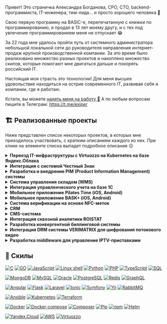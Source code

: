 Привет! Это страничка Александра Богданова, CPO, CTO, backend-программиста, IT-инженера, тим-лида... и просто хорошего человека 🤗

Свою первую программу на BASIC-е, перепечатанную с книжки по программированию, я продал в 13 лет моему другу, и с тех под увлечение программированием меня не отпускает 😂

За 22 года мне удалось пройти путь от системного администратора небольшой локальной сети до руководителя направления интернет-продаж крупной производственной компании. За это время было реализовано множество разных проектов и накоплено множество скилов, которые помогают мне двигаться дальше и покорять российский IT. 

Настоящая моя страсть это технологии! Для меня высшее удовольствие находиться на острие современного IT, развивая себя и компании, где я работаю. 

Кстати, вы можете [нанять меня на работу 🤩](https://career.habr.com/exiper)
А по любым вопросам пишите в Телеграм: https://t.me/exiper

## 🏗️ Реализованные проекты

Ниже представлен список некоторых проектов, в которых мне приходилось участвовать, с кратким описанием каждого из них. При клике на элементе списка выпадет подробное описание 😉

<details>
<summary><strong>Переезд IT-инфраструктуры с Virtuozzo на Kubernetes на базе Яндекс.Облака</strong></summary>
<br />
<img src="assets/virtuozzo-to-yc.png" alt=""/>
<br />
🧐 <b>Кейс:</b> В процессе развития наших e-commerce сервисов мы заметили, что всё чаще отвлекаемся на проблемы, связанные с обеспечением мониторинга, доступности и надежности работы наших сервисов. То где-то кончатся ресурсы, то ляжет целый хост-сервер с кучей виртуалок "на борту". И хотя у нас были наработки по холодной и горячей замене, а также налажен процесс восстановления из бекапов, всё-таки хотелось тратить еще меньше времени на то, чтобы заниматься любимым делом - создавать любимые сервисы. Поэтому мы начали искать более гламурное решение. <br /><br />
❔ <b>Проблема:</b> Рассмотрев разные варианты (а среди них были: другое решение по виртуализации, приватное и публичное облако) мы остановились на варианте переезда в Яндекс.Облако. Причины, которые побудили нас это сделать:
<ul>
	<li>Серьезный крупный провайдер, который завтра не закроется</li>
	<li>Выполнение требования к лоализации данных</li>
	<li>По предварительным подсчетам стоимость выходила меньше (хотя здесь мы обманулись</li>
	<li>Встроенный по-умолчанию мониторинг и бекапы</li>
	<li>Решение проблем с доступностью благодаря наличию Managed Kubernetes</li>
	<li>Большое количество интересных сервисов, которые мы могли бы использовать в процессе развития наших сервисов</li>
</ul>
Выбрав решение, мы стали делать план переноса с текущей инфраструктуры в облако. По предварительным прикидкам выходило, что перенести предстояло порядка 130 сервисов, и переносить их в том виде, в каком они ранее работали (1 сервис - 1 виртуальная машина) не представляется возможным из-за очень высокой цены. <br /><br />
➡️ <b>Решение:</b> Было решено сразу начать оформлять каждый из сервисов в виде docker-образа и размещать сервисы в Kubernetes. Это, в свою очередь потребовало от нас изменить подход к разработке, внедрив полноценный CI/CD, но благо на базе платформы Kubernetes сделать это оказалось очень просто. <br /> Таким образом, в течение порядка 6 месяцев был произведен переезд внутренних корпоративных систем (WMS, CRM, CMS, PIM) в облако. <br /><br />
✅ <b>Результат:</b> Уже после переноса первых сервисов на новую платформу и настройку CI/CD удалось оценить, насколько стал удобен процесс разработки и обслуживания инфраструктуры. Релизы теперь делались гораздо быстрее (часы вместо дней), а контроль над состоянием инфраструктуры стал просто тотальным. К сожалению, я ушел из компании, когда процесс переезда еще только продолжался, поэтому полностью оценить весь спектр преимуществ от переезда мне не удалось. 
 <br /> <br />
<b>Используемый стек технологий:</b><br />

[![Kubernetes](https://img.shields.io/badge/IaaS-Kubernetes-yellow)](https://github.com/ab-kily)
[![Docker](https://img.shields.io/badge/Tools-Docker-black)](https://github.com/ab-kily)
[![Docker-compose](https://img.shields.io/badge/Tools-Docker%20compose-black)](https://github.com/ab-kily)
[![Helm](https://img.shields.io/badge/Tools-Helm-black)](https://github.com/ab-kily)
[![Yandex.Cloud](https://img.shields.io/badge/Cloud-Yandex.Cloud-white)](https://github.com/ab-kily)
[![Virtuozzo](https://img.shields.io/badge/Cloud-Virtuozzo-white)](https://github.com/ab-kily)

</details>

<details>
<summary><strong>Интеграция с системой Честный Знак</strong></summary>
<br />
<img src="assets/chesny_znak.jpg" alt=""/>
<br />
🧐 <b>Кейс:</b> Бизнес, в котором я работал, помимо всего прочего, продавал верхнюю одежду. С 1-го января 2021 года,  в соответствии с законодательством, такая одежда в обязательном порядке должна маркироваться специальными кодами формата DataMatrix, эмитировать которые поручено единому оператору - Центру Развития Перспективных Технологий (ЦРПТ), а сама система маркировки называется Честный Знак. <br /><br />
❔ <b>Проблема:</b> Проблема заключалась в том, что данные коды являются аналогом акцизных марок для алкоголя, и учет должен производиться как на входе (при приёмке или возврате товара от покупателя), так и на выходе (при продаже или возврату поставщику). Учет должен быть стожайший, т.к., помимо штрафов, система накладывала множество ограничений на движение неучтенных кодов маркировки между организациями по линии продавец-поставщик или продавец-покупатель. Кроме этого, наличие кодов и необходимости дополнительного сканирования этого кода приёмщиками и продавцами на каждом из этапов движения товара вело к увеличению времени сборки заказов, что печалило руководство, а оно печалило нас...  Соответственно, учет этих кодов без использования какой-либо автоматизации являлся абсолютно нереалистичным. Ситуация усугублялась тем, что рынке не было приемлемых решений по маркировке товаров, т.к. сам рынок только создавался. <br /><br />
➡️ <b>Решение:</b>Изучив доступные на рынке решения, мы пришли к выводу, что они нам не подходят и стали думать над собственным решением. Изучив API множества подсистем системы Честный Знак (а подсистем было много - TRUE API, API ГИС МТ, СУЗ API и ряд других), они показались нам достаточно зрелыми и юзабельными (что не часто для API гос. компаний), и мы решили сделать собственное решение, автоматизирующее работу с данными кодами. Были разработаны:
<ul>
	<li> PHP-библиотека (https://github.com/kilylabs/true-api-cli) для взаимодействием с API Честный Знак</li>
	<li>Интеграция между нашей складской WMS-системой и Честный Знак</li>
	<li>Закуплено оборудование для печати маркировки</li>
</ul><br />
✅ <b>Результат:</b> Разработка заняла порядка 2-х месяцев, по итогам которой нам удалось практически полностью автоматизировать работу с кодами маркировки (за исключением участка приёмки и пересортицы). Более того, внедрение нашего решения позволило отслеживать историю движения каждого маркируемого товара, что дало маркетологам новую порцию интересных данных для анализа (например, почему одна и та же женская куртка продавалась и возвращалась 5 раз подряд на склад). Более того, в нашем решении нам удалось избавиться от необходимости двойного сканирования штрих кодов - самого штрих-кода изделия и DataMatrix кода Честного Знака. Таким образом, все операции по работе с макировкой производились прозрачно для комплектовщиков, и не приводили к увеличению сроков сборки заказов. 
<br /><br />
<b>Используемый стек технологий:</b><br />

[![PHP](https://img.shields.io/badge/Lang-PHP-blue)](https://github.com/ab-kily)
[![MySQL](https://img.shields.io/badge/DB-MySQL-orange)](https://github.com/ab-kily)
[![Yii](https://img.shields.io/badge/Framework-Yii-green)](https://github.com/ab-kily)

</details>

<details>
<summary><strong>Разработка и внедрение PIM (Product Information Management) системы</strong></summary>
<br />
<img src="assets/pimcore.jpg" alt=""/>
<br />
🧐 <b>Кейс:</b> Бизнес, в котором я работал, одной из первоочередных задач ставил качество контента, размещенного на сайтах (карточки товаров) и в печатных материалах. Однако, когда речь идет об одежде (а именно она составляла наибольший портфель заказов в компании), которая очень вариативна по своей природе (одной модели может соответствовать множество вариаций цветов, и размеров), и были определенные сложности с тем, чтобы обеспечивать должное качество и заполненность карточек товаров.<br /><br />
❔ <b>Проблема:</b> Стандартные техники работы с контентом, такие как хранение всё на каком-нибудь корпоративном файл-сервере и ведение карточек в Excel-е были очень не удобны (большая вероятность ошибиться), и нам было поручено найти  подходящее решение. Первым делом, изучив проблему, для более гибкого управления контентом было решено попробовать использовать систему класса PIM (Product Information Management). Изучали 2 системы - Akeneo и PIMcore. Выбор пал на них по очень простым причинам - они OSS (хотя и имели Enterprise версии), и обе имели развитые возможности по работе с одеждой. Проведя исследования этих систем, как часто это бывает с OSS системами, качество оставляло желать лучшего. <br /><br />
➡️ <b>Решение:</b> Отправив несколько багрепортов и даже пару пул-реквестов, и получив стандартную отписку, мол, покупайте Enterprise версию и будет вам счастье, нами было решено разработать подобную систему самостоятельно. Были реализованы основные необходимые нам функции PIM-системы, в частности:
<ul>
	<li>Централизация информации о контенте</li>
	<li>Поддержка CRUD-операций для всего спектра информации о товаре (текст, характеристики, картинки, документация, связи между товарами и др.)</li>
	<li>Workflow для заполнения карточки товара</li>
	<li>KPIs по статусу заполненности карточек товара</li>
	<li>Поддержка операцией импорта, также и экспорта контента (GraphQL)</li>
</ul><br />
✅ <b>Результат:</b> По результату внедрения этой системы на горизонте 6-и месяцев качество контента заметно улучшилось, что положительно сказалось на выручке компании.
 <br /> <br />

<b>Используемый стек технологий:</b><br />
[![Angular](https://img.shields.io/badge/Framework-Angular-green)](https://github.com/ab-kily)
[![Symfony](https://img.shields.io/badge/Framework-Symfony-green)](https://github.com/ab-kily)
[![Symfony](https://img.shields.io/badge/Framework-Yii-green)](https://github.com/ab-kily)
[![MySQL](https://img.shields.io/badge/DB-MySQL-orange)](https://github.com/ab-kily)
[![GraphQL](https://img.shields.io/badge/DB-GraphQL-orange)](https://github.com/ab-kily)
[![PHP](https://img.shields.io/badge/Lang-PHP-blue)](https://github.com/ab-kily)

</details>

<details>
<summary><strong>Система управления складом (WMS)</strong></summary>
<br />
<img src="assets/wms.jpg" alt=""/>
<br />
🧐 <b>Кейс:</b> С высоты сегодняшнего дня, я могу сказать, что это был один из важнейших проектов, централизовавший всю информацию о движении товаров, благодаря которому бизнес получил буст для дальнейшего роста. А началось всё банально. <br /><br />
❔ <b>Проблема:</b> Как и все другие компании, для работы склада использовался 1С, где в полуручном режиме руководителем склада заносились движения товара при приёмке от поставщика, сборке и возрвтов заказов. Нужно ли говорить, что подобный подход вел к пересортицам, недостачам которые доходили до безумных 10% среди заявок на сборку товаров (то есть, по каждому десятому заказу была недостача или пересортица). Это всё накладывалось на долгое время поиска необходимого товара для сборки заказа, и в самые нагруженные месяцы ситуация решалась тем, что брались на работу 2-3 сборщика заказов. Кроме этого, менеджеры по продажам не имели информации о количестве товаров на складе, и не могли дать точные сроки по времени отправки заказов. Эта ситуация категорически не устраивала руководство компании. Предпринимались попытки перейти на другое ПО, типа облачного сервиса Мой Склад, но это никак не решало проблемы, лежавшией в основе - присутствие человеческого фактора при большинстве движений товаров. <br /><br />
➡️ <b>Решение:</b> После анализа ситуации и выявления корневой проблемы, было решать проблему комплексно:<ul>
	<li>Автоматизация по всему спектру операций движения товаров (приёмка товаров от поставщика, сборка заказа, приём возврата, возврат поставщику)</li>
	<li>Внедрение ячеестого склада для сокращения времени поиска нужного товара</li>
	<li>Максимальное исключение человеческого фактора из любый операций, связанных со складом (кроме контрольных)</li>
	<li>Остатки должны обновляться в режиме реального времени по мере поставки или убытия товара со склада</li>
	<li>Сбор статистики по каждому типу операций для дальнейшего анализа</li>
	<li>Отчетность по товарам, заполненности склада и ячеек, движениям товара</li>
	<li>Интеграция с CRM и CMS системами для обновления данных об остатках</li>
</ul>
Для решения этих проблем было проведено исследование доступного на российском рынке ПО на тот момент. Оказалось, что большинство решений было заточено под крупных игроков, и стоило очень дорого, и с требованием обязательной оплаты поддержки. Было решено самостоятельно разработать WMS систему, закупить ТСД терминалы и произвести интеграцию с тогда еще очень молодым и активно развивающимся стартапом, создающим ПО для терминалов - DataMobile. Преимущества решения:
<ul>
	<li>Современное standalone решение на базе ОС Android, которое не требует обязательной покупки какой-нибудь WMS-системы</li>
	<li>Открытый и хорошо докментированый протокол обмена на базе SOAP</li>
	<li>Очень продуманный интерфейс приложения, позволяющий минимизировать время проведения операций</li>
	<li>Широкий возможности по настройке приложения</li>
	<li>Очень дружелюбная качественная, бесплатная тех. поддержка</li>
</ul>
Определившись с программно-аппаратным комплексом, мы приступили к проектированию WMS системы. В качестве архитектуры приложения была выбрана распределенная Event-driven architecture, а в качестве системы обработки событий использовался RabbitMQ. <br /><br />
✅ <b>Результат:</b> После нескольких месяцев разработки, опытно-тестовой эксплуатации и внедрения решения, и после года эксплуатации удалось добиться следующих результатов:<ul>
	<li>Доля пересортиц в процессе сборки стала не более 0.3%</li>
	<li>Среднее время сборки заказаов сократилось на 70%</li>
	<li>Благодаря своевременному и точному количеству остатков на складе, у менеджеров по продажам стали расти CR уровня заказ-продажа.</li>
	<li>Благодаря скорости сборки заказа, даже в пиковые месяцы в компании работает один сборщик (экономия на 3-х доп. сборщиках, которые привлекались ранее).</li>
</ul>
Данная система позволила компании решить текущие проблемы, а гибкость её архитектуры позволила в дальнейшем легко расширять и интегрировать в неё дополнительную функциональность (см. проект по интеграции системы Честный Знак).   <br /><br />

<b>Используемый стек технологий:</b><br />
[![Angular](https://img.shields.io/badge/Framework-Angular-green)](https://github.com/ab-kily)
[![Yii](https://img.shields.io/badge/Framework-Symfony-green)](https://github.com/ab-kily)
[![MySQL](https://img.shields.io/badge/DB-MySQL-orange)](https://github.com/ab-kily)
[![RabbitMQ](https://img.shields.io/badge/Message%20brokers-RabbitMQ-red)](https://github.com/ab-kily)
[![PHP](https://img.shields.io/badge/Lang-PHP-blue)](https://github.com/ab-kily)
[![JavaScript](https://img.shields.io/badge/Lang-JavaScript-blue)](https://github.com/ab-kily)	
[![Docker](https://img.shields.io/badge/Tools-Docker-black)](https://github.com/ab-kily)

</details>

<details>
<summary><strong>Интеграция управленческого учета на базе 1С</strong></summary>

TODO: найти время чтобы описать

</details>

<details>
<summary><strong>Мобильное приложение Pilates Time (iOS, Android)</strong></summary>

TODO: найти время чтобы описать

</details>


<details>
<summary><strong>Мобильное приложение BASK+ (iOS, Android)</strong></summary>

TODO: найти время чтобы описать

</details>
<details>
<summary><strong>Система верификации на основе NFC-меток</strong></summary>

TODO: найти время чтобы описать

</details>
<details>

<summary><strong>CRM</strong></summary>

TODO: найти время чтобы описать

</details>

<details>
<summary><strong>CMS-система</strong></summary>

TODO: найти время чтобы описать

</details>

<details>
<summary><strong>Интеграция сквозной аналитики ROISTAT</strong></summary>

TODO: найти время чтобы описать

</details>

<details>
<summary><strong>Разработка конвергентной биллинговой системы</strong></summary>

TODO: найти время чтобы описать

</details>

<details>
<summary><strong>Интеграция DRM системы VERIMATRIX для шифрования потокового видео </strong></summary>

TODO: найти время чтобы описать

</details>

<details>
<summary><strong>Разработка middleware для управление IPTV-приставками</strong></summary>

TODO: найти время чтобы описать

</details>


## 💼 Скилы
[![C](https://img.shields.io/badge/Lang-C-blue)](https://github.com/ab-kily) [![GO](https://img.shields.io/badge/Lang-GO-blue)](https://github.com/ab-kily) [![JavaScript](https://img.shields.io/badge/Lang-JavaScript-blue)](https://github.com/ab-kily) [![Linux shell](https://img.shields.io/badge/Lang-Linix%20sehll-blue)](https://github.com/ab-kily) [![Python](https://img.shields.io/badge/Lang-Python-blue)](https://github.com/ab-kily) [![PHP](https://img.shields.io/badge/Lang-PHP-blue)](https://github.com/ab-kily) [![TypeScript](https://img.shields.io/badge/Lang-TypeScript-blue)](https://github.com/ab-kily) [![SQL](https://img.shields.io/badge/Lang-SQL-blue)](https://github.com/ab-kily)

[![MongoDB](https://img.shields.io/badge/DB-MongoDB-orange)](https://github.com/ab-kily) [![MySQL](https://img.shields.io/badge/DB-MySQL-orange)](https://github.com/ab-kily) [![Oracle](https://img.shields.io/badge/DB-Oracle-orange)](https://github.com/ab-kily) [![PostgreSQL](https://img.shields.io/badge/DB-PostgreSQL-orange)](https://github.com/ab-kily) [![Redis](https://img.shields.io/badge/DB-Redis-orange)](https://github.com/ab-kily)  [![GraphQL](https://img.shields.io/badge/DB-GraphQL)](https://github.com/ab-kily) 

[![Angular](https://img.shields.io/badge/Framework-Angular-green)](https://github.com/ab-kily) [![Flask](https://img.shields.io/badge/Framework-Flask-green)](https://github.com/ab-kily) [![Laravel](https://img.shields.io/badge/Framework-Laravel-green)](https://github.com/ab-kily) [![Ionic](https://img.shields.io/badge/Framework-Ionic-green)](https://github.com/ab-kily) [![Symfony](https://img.shields.io/badge/Framework-Symfony-green)](https://github.com/ab-kily) [![Yii](https://img.shields.io/badge/Framework-Yii-green)](https://github.com/ab-kily) [![RabbitMQ](https://img.shields.io/badge/Message%20brokers-RabbitMQ-red)](https://github.com/ab-kily)

[![Ansible](https://img.shields.io/badge/IaaS-Ansible-yellow)](https://github.com/ab-kily) [![Kubernetes](https://img.shields.io/badge/IaaS-Kubernetes-yellow)](https://github.com/ab-kily) [![Terraform](https://img.shields.io/badge/IaaS-Terraform-yellow)](https://github.com/ab-kily)

[![Docker](https://img.shields.io/badge/Tools-Docker-black)](https://github.com/ab-kily) [![Docker-compose](https://img.shields.io/badge/Tools-Docker%20compose-black)](https://github.com/ab-kily) [![Composer](https://img.shields.io/badge/Tools-Composer-black)](https://github.com/ab-kily) [![Pip](https://img.shields.io/badge/Tools-Pip-black)](https://github.com/ab-kily) [![npm](https://img.shields.io/badge/Tools-Npm-black)](https://github.com/ab-kily) [![Helm](https://img.shields.io/badge/Tools-Helm-black)](https://github.com/ab-kily)

[![Yandex.Cloud](https://img.shields.io/badge/Cloud-Yandex.Cloud-white)](https://github.com/ab-kily) [![AWS](https://img.shields.io/badge/Cloud-AWS-white)](https://github.com/ab-kily) [![Virtuozzo](https://img.shields.io/badge/Cloud-Virtuozzo-white)](https://github.com/ab-kily)


